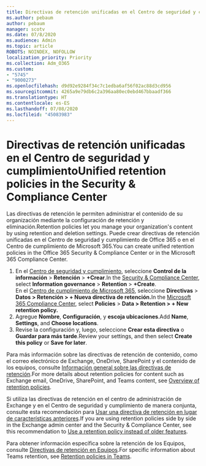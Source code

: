 ```yaml
---
title: Directivas de retención unificadas en el Centro de seguridad y cumplimiento
ms.author: pebaum
author: pebaum
manager: scotv
ms.date: 07/8/2020
ms.audience: Admin
ms.topic: article
ROBOTS: NOINDEX, NOFOLLOW
localization_priority: Priority
ms.collection: Adm_O365
ms.custom:
- "5745"
- "9000273"
ms.openlocfilehash: d9d92e9284f34c7c1edba6af56f02ac88d3cd956
ms.sourcegitcommit: 4265a9e79db6c2a396aa80ec0ebd467bbaadf366
ms.translationtype: HT
ms.contentlocale: es-ES
ms.lasthandoff: 07/08/2020
ms.locfileid: "45083983"
---
```

# <a name="unified-retention-policies-in-the-security--compliance-center"></a><span data-ttu-id="b89c8-102">Directivas de retención unificadas en el Centro de seguridad y cumplimiento</span><span class="sxs-lookup"><span data-stu-id="b89c8-102">Unified retention policies in the Security & Compliance Center</span></span>

<span data-ttu-id="b89c8-103">Las directivas de retención le permiten administrar el contenido de su organización mediante la configuración de retención y eliminación.</span><span class="sxs-lookup"><span data-stu-id="b89c8-103">Retention policies let you manage your organization's content by using retention and deletion settings.</span></span> <span data-ttu-id="b89c8-104">Puede crear directivas de retención unificadas en el Centro de seguridad y cumplimiento de Office 365 o en el Centro de cumplimiento de Microsoft 365.</span><span class="sxs-lookup"><span data-stu-id="b89c8-104">You can create unified retention policies in the Office 365 Security & Compliance Center or in the Microsoft 365 Compliance Center.</span></span> 

1. <span data-ttu-id="b89c8-105">En el [Centro de seguridad y cumplimiento](https://go.microsoft.com/fwlink/p/?linkid=2077143), seleccione **Control de la información** > **Retención** > **+Crear**.</span><span class="sxs-lookup"><span data-stu-id="b89c8-105">In the [Security & Compliance Center](https://go.microsoft.com/fwlink/p/?linkid=2077143), select **Information governance** > **Retention** > **+Create**.</span></span> <br/>
    <span data-ttu-id="b89c8-106">En el [Centro de cumplimiento de Microsoft 365](https://go.microsoft.com/fwlink/p/?linkid=2077149), seleccione **Directivas** > **Datos > Retención > + Nueva directiva de retención.**</span><span class="sxs-lookup"><span data-stu-id="b89c8-106">In the [Microsoft 365 Compliance Center](https://go.microsoft.com/fwlink/p/?linkid=2077149), select **Policies** > **Data > Retention > + New retention policy.**</span></span>
2. <span data-ttu-id="b89c8-107">Agregue **Nombre**, **Configuración**, y **escoja ubicaciones**.</span><span class="sxs-lookup"><span data-stu-id="b89c8-107">Add **Name**, **Settings**, and **Choose locations**.</span></span>
3. <span data-ttu-id="b89c8-108">Revise la configuración y, luego, seleccione **Crear esta directiva** o **Guardar para más tarde**.</span><span class="sxs-lookup"><span data-stu-id="b89c8-108">Review your settings, and then select **Create this policy** or **Save for later**.</span></span>  
      
<span data-ttu-id="b89c8-109">Para más información sobre las directivas de retención de contenido, como el correo electrónico de Exchange, OneDrive, SharePoint y el contenido de los equipos, consulte [Información general sobre las directivas de retención](https://go.microsoft.com/fwlink/?linkid=2127785).</span><span class="sxs-lookup"><span data-stu-id="b89c8-109">For more details about retention policies for content such as Exchange email, OneDrive, SharePoint, and Teams content, see [Overview of retention policies](https://go.microsoft.com/fwlink/?linkid=2127785).</span></span>  
    
<span data-ttu-id="b89c8-110">Si utiliza las directivas de retención en el centro de administración de Exchange y en el Centro de seguridad y cumplimiento de manera conjunta, consulte esta recomendación para [Usar una directiva de retención en lugar de características anteriores](https://docs.microsoft.com/microsoft-365/compliance/retention-policies?view=o365-worldwide#use-a-retention-policy-instead-of-older-features).</span><span class="sxs-lookup"><span data-stu-id="b89c8-110">If you are using retention policies side by side in the Exchange admin center and the Security & Compliance Center, see this recommendation to [Use a retention policy instead of older features](https://docs.microsoft.com/microsoft-365/compliance/retention-policies?view=o365-worldwide#use-a-retention-policy-instead-of-older-features).</span></span>  
    
<span data-ttu-id="b89c8-111">Para obtener información específica sobre la retención de los Equipos, consulte [Directivas de retención en Equipos](https://docs.microsoft.com/microsoftteams/retention-policies).</span><span class="sxs-lookup"><span data-stu-id="b89c8-111">For specific information about Teams retention, see [Retention policies in Teams](https://docs.microsoft.com/microsoftteams/retention-policies).</span></span>